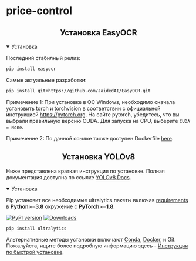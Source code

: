 # price-control

## <div align="center">Установка EasyOCR</div>

<details open>
<summary>Установка</summary>


Последний стабилный релиз:

``` bash
pip install easyocr
```

Самые актуальные разработки:

``` bash
pip install git+https://github.com/JaidedAI/EasyOCR.git
```

Примечение 1: При установке в ОС Windows, необходимо сначала установить torch и torchvision в соответствии с официальной инструкцией https://pytorch.org. На сайте pytorch, убедитесь, что вы выбрали правильную версию CUDA. Для запуска на CPU, выберите `CUDA = None`.

Примечение 2: По данной ссылке также доступен Dockerfile [here](https://github.com/JaidedAI/EasyOCR/blob/master/Dockerfile).
</details>

## <div align="center">Установка YOLOv8</div>

Ниже представлена краткая инструкция по установке. Полная документация доступна по ссылке [YOLOv8 Docs](https://docs.ultralytics.com).

<details open>
<summary>Установка</summary>

Pip установит все необходимые ultralytics пакеты включая [requirements](https://github.com/ultralytics/ultralytics/blob/main/pyproject.toml) в [**Python>=3.8**](https://www.python.org/) окружение с  [**PyTorch>=1.8**](https://pytorch.org/get-started/locally/).

[![PyPI version](https://badge.fury.io/py/ultralytics.svg)](https://badge.fury.io/py/ultralytics) [![Downloads](https://static.pepy.tech/badge/ultralytics)](https://pepy.tech/project/ultralytics)

```bash
pip install ultralytics
```

Альтернативные методы установки включают [Conda](https://anaconda.org/conda-forge/ultralytics), [Docker](https://hub.docker.com/r/ultralytics/ultralytics), и Git. Пожалуйста, ищите более подробную информацию здесь - [Инструкция по быстрой установке](https://docs.ultralytics.com/quickstart).

</details>
